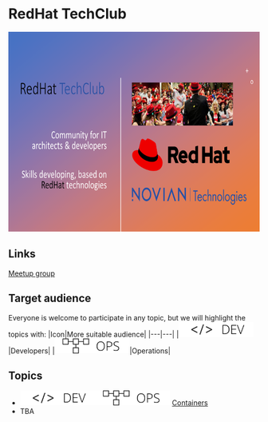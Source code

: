 # RedHat TechClub
<img alt="RedHat TechClub" src="files/logo.png" height="400"/>

## Links
[Meetup group](https://www.meetup.com/vilnius-innovation-meetup-group/)

## Target audience
Everyone is welcome to participate in any topic, but we will highlight the topics with:
|Icon|More suitable audience|
|---|---|
|<img alt="dev" src="files/dev.png" height="30"/>|Developers|
|<img alt="ops" src="files/ops.png" height="30"/>|Operations|

## Topics

- <img alt="dev" src="files/dev.png" height="30"/><img alt="ops" src="files/ops.png" height="30"/> [Containers](containers/) 
- TBA

